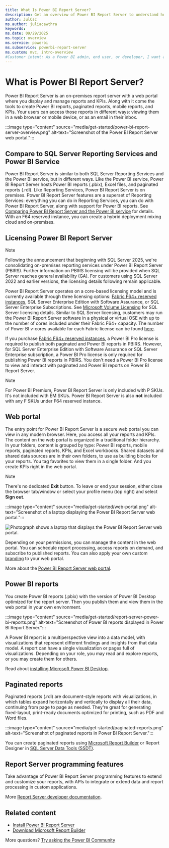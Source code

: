 ```yaml
---
title: What Is Power BI Report Server?
description: Get an overview of Power BI Report Server to understand how it fits in with SQL Server Reporting Services (SSRS) and the rest of Power BI.
author: JulCsc
ms.author: juliacawthra
keywords: 
ms.date: 09/29/2025
ms.topic: overview
ms.service: powerbi
ms.subservice: powerbi-report-server
ms.custom: mvc, intro-overview
#Customer intent: As a Power BI admin, end user, or developer, I want an overview of Power BI Report Server so I understand how it fits in with SSRS and the Power BI service.
---
```

# What is Power BI Report Server?

Power BI Report Server is an on-premises report server with a web portal where you display and manage reports and KPIs. Along with it come the tools to create Power BI reports, paginated reports, mobile reports, and KPIs. Your users can access those reports in different ways: viewing them in a web browser or mobile device, or as an email in their inbox.

:::image type="content" source="media/get-started/power-bi-report-server-overview.png" alt-text="Screenshot of the Power BI Report Server web portal.":::

## Compare to SQL Server Reporting Services and Power BI Service

Power BI Report Server is similar to both SQL Server Reporting Services and the Power BI service, but in different ways. Like the Power BI service, Power BI Report Server hosts Power BI reports (.pbix), Excel files, and paginated reports (.rdl). Like Reporting Services, Power BI Report Server is on premises. Power BI Report Server features are a superset of Reporting Services: everything you can do in Reporting Services, you can do with Power BI Report Server, along with support for Power BI reports. See [Comparing Power BI Report Server and the Power BI service](compare-report-server-service.md) for details. With an F64 reserved instance, you can create a hybrid deployment mixing cloud and on-premises.

## Licensing Power BI Report Server

> [!NOTE]
> Following the announcement that beginning with SQL Server 2025, we're consolidating on-premises reporting services under Power BI Report Server (PBIRS). Further information on PBIRS licensing will be provided when SQL Server reaches general availability (GA). For customers using SQL Server 2022 and earlier versions, the licensing details following remain applicable.

Power BI Report Server operates on a core-based licensing model and is currently available through three licensing options: [Fabric F64+ reserved instances](/fabric/enterprise/licenses), SQL Server Enterprise Edition with Software Assurance, or SQL Server Enterprise Subscriptions. See [Microsoft Volume Licensing](https://www.microsoft.com/licensing/docs) for SQL Server licensing details. Similar to SQL Server licensing, customers may run the Power BI Report Server software in a physical or virtual OSE with up to the number of cores included under their Fabric F64+ capacity. The number of Power BI v-cores available for each Fabric license can be found [here](/fabric/enterprise/licenses).

If you purchase [Fabric F64+ reserved instances](/fabric/enterprise/licenses), a Power BI Pro license is required to publish both paginated and Power BI reports in PBIRS. However, for SQL Server Enterprise Edition with Software Assurance or SQL Server Enterprise subscription, a Power BI Pro license is only required for publishing Power BI reports in PBIRS. You don't need a Power BI Pro license to view and interact with paginated and Power BI reports on Power BI Report Server.

> [!NOTE]
> For Power BI Premium, Power BI Report Server is only included with P SKUs. It's not included with EM SKUs. Power BI Report Server is also **not** included with any F SKUs under F64 reserved instance.

## Web portal

The entry point for Power BI Report Server is a secure web portal you can view in any modern browser. Here, you access all your reports and KPIs. The content on the web portal is organized in a traditional folder hierarchy. In your folders, content is grouped by type: Power BI reports, mobile reports, paginated reports, KPIs, and Excel workbooks. Shared datasets and shared data sources are in their own folders, to use as building blocks for your reports. You tag favorites to view them in a single folder. And you create KPIs right in the web portal.

> [!NOTE]
> There's no dedicated **Exit** button. To leave or end your session, either close the browser tab/window or select your profile menu (top right) and select **Sign out**.

:::image type="content" source="media/get-started/web-portal.png" alt-text="Screenshot of a laptop displaying the Power BI Report Server web portal.":::

![Photograph shows a laptop that displays the Power BI Report Server web portal.](media/get-started/web-portal.png)

Depending on your permissions, you can manage the content in the web portal. You can schedule report processing, access reports on demand, and subscribe to published reports. You can also apply your own custom [branding](/sql/reporting-services/branding-the-web-portal) to your web portal.

More about the [Power BI Report Server web portal](/sql/reporting-services/web-portal-ssrs-native-mode).

## Power BI reports

You create Power BI reports (.pbix) with the version of Power BI Desktop optimized for the report server. Then you publish them and view them in the web portal in your own environment.

:::image type="content" source="media/get-started/report-server-power-bi-reports.png" alt-text="Screenshot of Power BI reports displayed in Power BI Report Server.":::

A Power BI report is a multiperspective view into a data model, with visualizations that represent different findings and insights from that data model. A report can have a single visualization or pages full of visualizations. Depending on your role, you may read and explore reports, or you may create them for others.

Read about [installing Microsoft Power BI Desktop](install-powerbi-desktop.md).

## Paginated reports

Paginated reports (.rdl) are document-style reports with visualizations, in which tables expand horizontally and vertically to display all their data, continuing from page to page as needed. They're great for generating fixed-layout, print-ready documents optimized for printing, such as PDF and Word files.

:::image type="content" source="media/get-started/paginated-reports.png" alt-text="Screenshot of paginated reports in Power BI Report Server.":::

You can create paginated reports using [Microsoft Report Builder](/sql/reporting-services/report-builder/report-builder-in-sql-server-2016) or Report Designer in [SQL Server Data Tools (SSDT)](/sql/reporting-services/tools/reporting-services-in-sql-server-data-tools-ssdt).

## Report Server programming features

Take advantage of Power BI Report Server programming features to extend and customize your reports, with APIs to integrate or extend data and report processing in custom applications.

More [Report Server developer documentation](/sql/reporting-services/reporting-services-developer-documentation).

## Related content

- [Install Power BI Report Server](install-report-server.md)  
- [Download Microsoft Report Builder](https://www.microsoft.com/download/details.aspx?id=53613)  

More questions? [Try asking the Power BI Community](https://community.powerbi.com/)
